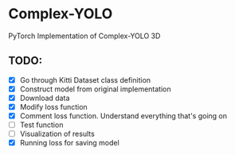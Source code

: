 # Complex-YOLO
PyTorch Implementation of Complex-YOLO 3D


## TODO:
 - [x] Go through Kitti Dataset class definition
 - [x] Construct model from original implementation
 - [x] Download data
 - [x] Modify loss function
 - [x] Comment loss function. Understand everything that's going on
 - [ ] Test function
 - [ ] Visualization of results
 - [x] Running loss for saving model
